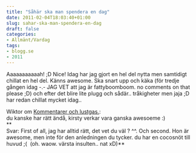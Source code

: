 ```yaml
---
title: "Såhär ska man spendera en dag"
date: 2011-02-04T18:03:40+01:00
slug: sahar-ska-man-spendera-en-dag
draft: false
categories:
- Allmänt/Vardag
tags:
- blogg.se
- 2011
---
```

Aaaaaaaaaaah! ;D Nice! Idag har jag gjort en hel del nytta men samtidigt chillat en hel del. Känns awesome. Ska snart upp och käka (för tredje gången idag -.- JAG VET att jag är fattyboomboom. no comments on that please ;D) och efter det blire lite plugg och sådär.. tråkigheter men jaja ;D har redan chillat mycket idag..  
  
  
  
  
Wiktor om [Kommentarer och lustgas.](http://camillalovgren.blogg.se/2011/february/kommentarer-och-lustgas.html):  
du kanske har rätt ändå, kirsty verkar vara ganska awesoeme :)  
**  
Svar: First of all, jag har alltid rätt, det vet du väl ? ^^. Och second. Hon är awesome, men inte för den anledningen du tycker. du har en cocosnöt till huvud ;(  (oh. waow. värsta insulten.. nat xD)**
